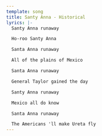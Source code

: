 ```yaml
---
template: song
title: Santy Anna - Historical
lyrics: |-
  Santy Anna runaway

  Ho-roo Santy Anna

  Santa Anna runaway

  All of the plains of Mexico

  Santa Anna runaway

  General Taylor gained the day

  Santy Anna runaway

  Mexico all do know

  Santa Anna runaway

  The Americans 'll make Ureta fly
---
```

